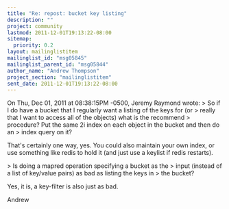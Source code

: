 ```yaml
---
title: "Re: repost: bucket key listing"
description: ""
project: community
lastmod: 2011-12-01T19:13:22-08:00
sitemap:
  priority: 0.2
layout: mailinglistitem
mailinglist_id: "msg05845"
mailinglist_parent_id: "msg05844"
author_name: "Andrew Thompson"
project_section: "mailinglistitem"
sent_date: 2011-12-01T19:13:22-08:00
---
```



On Thu, Dec 01, 2011 at 08:38:15PM -0500, Jeremy Raymond wrote:
&gt; So if I do have a bucket that I regularly want a listing of the keys for (or
&gt; really that I want to access all of the objects) what is the recommend
&gt; procedure? Put the same 2i index on each object in the bucket and then do an
&gt; index query on it?

That's certainly one way, yes. You could also maintain your own index,
or use something like redis to hold it (and just use a keylist if redis
restarts).

&gt; Is doing a mapred operation specifying a bucket as the
&gt; input (instead of a list of key/value pairs) as bad as listing the keys in
&gt; the bucket?

Yes, it is, a key-filter is also just as bad.

Andrew

